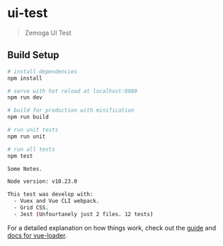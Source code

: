 # ui-test

> Zemoga UI Test

## Build Setup

``` bash
# install dependencies
npm install

# serve with hot reload at localhost:8080
npm run dev

# build for production with minification
npm run build

# run unit tests
npm run unit

# run all tests
npm test

Some Notes.

Node version: v10.23.0

This test was develop with:
  - Vuex and Vue CLI webpack.
  - Grid CSS.
  - Jest (Unfourtanely just 2 files. 12 tests)
```

For a detailed explanation on how things work, check out the [guide](http://vuejs-templates.github.io/webpack/) and [docs for vue-loader](http://vuejs.github.io/vue-loader).
